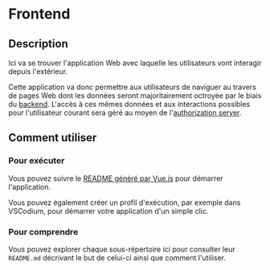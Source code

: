 # Frontend

## Description

Ici va se trouver l'application Web avec laquelle les utilisateurs vont interagir depuis l'extérieur.

Cette application va donc permettre aux utilisateurs de naviguer au travers de pages Web dont les données seront majoritairement octroyée par le biais du [backend](../backend).
L'accès à ces mêmes données et aux interactions possibles pour l'utilisateur courant sera géré au moyen de l'[authorization server](../authorization-server).

## Comment utiliser

### Pour exécuter

Vous pouvez suivre le [README généré par Vue.js](./app/test-frontend-vuejs/README.md) pour démarrer l'application.

Vous pouvez également créer un profil d'exécution, par exemple dans VSCodium, pour démarrer votre application d'un simple clic.

### Pour comprendre

Vous pouvez explorer chaque sous-répertoire ici pour consulter leur `README.md` décrivant le but de celui-ci ainsi que comment l'utiliser.
